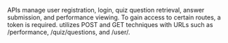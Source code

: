 APIs manage user registration, login, quiz question retrieval, answer submission, and performance viewing.
To gain access to certain routes, a token is required.
utilizes POST and GET techniques with URLs such as /performance, /quiz/questions, and /user/.
